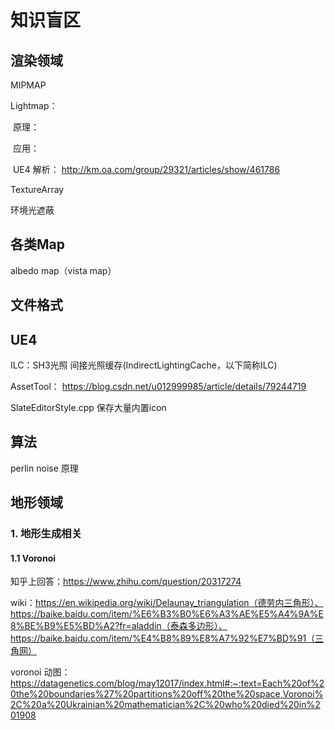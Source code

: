 # 知识盲区

## 渲染领域

MIPMAP

Lightmap：

​	原理：

​	应用：

​	UE4 解析： http://km.oa.com/group/29321/articles/show/461786

TextureArray

环境光遮蔽

## 各类Map

albedo map（vista map）



## 文件格式



## UE4

ILC：SH3光照 间接光照缓存(IndirectLightingCache，以下简称ILC)



AssetTool： https://blog.csdn.net/u012999985/article/details/79244719



SlateEditorStyle.cpp 保存大量内置icon



## 算法

perlin noise 原理



 

## 地形领域

### 1. 地形生成相关

#### 1.1 Voronoi

知乎上回答：https://www.zhihu.com/question/20317274

wiki：https://en.wikipedia.org/wiki/Delaunay_triangulation（德劳内三角形）、https://baike.baidu.com/item/%E6%B3%B0%E6%A3%AE%E5%A4%9A%E8%BE%B9%E5%BD%A2?fr=aladdin（泰森多边形）、https://baike.baidu.com/item/%E4%B8%89%E8%A7%92%E7%BD%91（三角网）

voronoi 动图：https://datagenetics.com/blog/may12017/index.html#:~:text=Each%20of%20the%20boundaries%27%20partitions%20off%20the%20space,Voronoi%2C%20a%20Ukrainian%20mathematician%2C%20who%20died%20in%201908